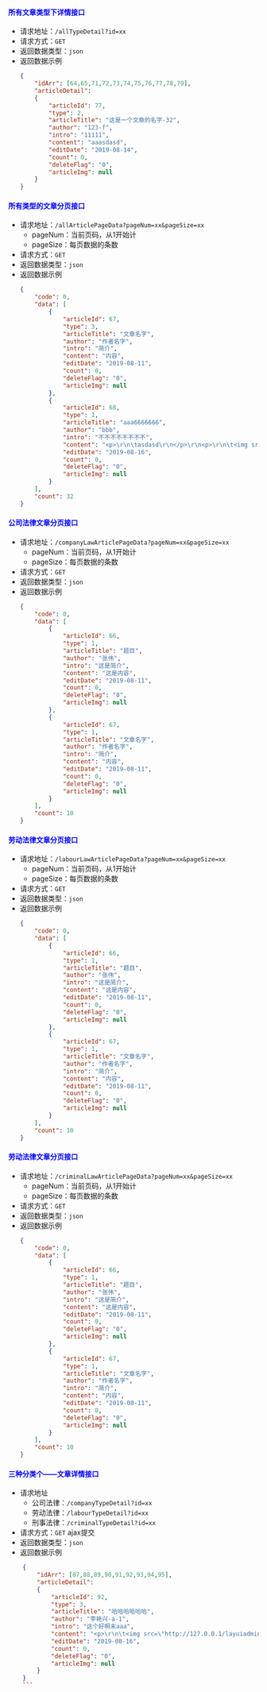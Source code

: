 #### <font color="blue">所有文章类型下详情接口</font>
- 请求地址：`/allTypeDetail?id=xx`
- 请求方式：`GET`
- 返回数据类型：`json`
- 返回数据示例
    ```json
    {
        "idArr": [64,65,71,72,73,74,75,76,77,78,79],
        "articleDetail": 
        {
            "articleId": 77,
            "type": 2,
            "articleTitle": "这是一个文章的名字-32",
            "author": "123-f",
            "intro": "11111",
            "content": "aaasdasd",
            "editDate": "2019-08-14",
            "count": 0,
            "deleteFlag": "0",
            "articleImg": null
        }
    }
    ```

#### <font color="blue">所有类型的文章分页接口</font>
- 请求地址：`/allArticlePageData?pageNum=xx&pageSize=xx`
  + pageNum：当前页码，从1开始计
  + pageSize：每页数据的条数
- 请求方式：`GET`
- 返回数据类型：`json`
- 返回数据示例
    ```json
    {
        "code": 0,
        "data": [
            {
                "articleId": 67,
                "type": 3,
                "articleTitle": "文章名字",
                "author": "作者名字",
                "intro": "简介",
                "content": "内容",
                "editDate": "2019-08-11",
                "count": 0,
                "deleteFlag": "0",
                "articleImg": null
            },
            {
                "articleId": 68,
                "type": 1,
                "articleTitle": "aaa6666666",
                "author": "bbb",
                "intro": "不不不不不不不不",
                "content": "<p>\r\n\tasdasd\r\n</p>\r\n<p>\r\n\t<img src=\"/images/agency-detail-pic/52118344-e5de-4abb-92b0-07e3eb3b4da8.jpeg\" alt=\"\" />\r\n</p>",
                "editDate": "2019-08-16",
                "count": 0,
                "deleteFlag": "0",
                "articleImg": null
            }
        ],
        "count": 32
    }
    ```
#### <font color="blue">公司法律文章分页接口</font>
- 请求地址：`/companyLawArticlePageData?pageNum=xx&pageSize=xx`
  + pageNum：当前页码，从1开始计
  + pageSize：每页数据的条数
- 请求方式：`GET`
- 返回数据类型：`json`
- 返回数据示例
    ```json
    {
        "code": 0,
        "data": [
            {
                "articleId": 66,
                "type": 1,
                "articleTitle": "题目",
                "author": "张伟",
                "intro": "这是简介",
                "content": "这是内容",
                "editDate": "2019-08-11",
                "count": 0,
                "deleteFlag": "0",
                "articleImg": null
            },
            {
                "articleId": 67,
                "type": 1,
                "articleTitle": "文章名字",
                "author": "作者名字",
                "intro": "简介",
                "content": "内容",
                "editDate": "2019-08-11",
                "count": 0,
                "deleteFlag": "0",
                "articleImg": null
            }
        ],
        "count": 10
    }
    ```

#### <font color="blue">劳动法律文章分页接口</font>
- 请求地址：`/labourLawArticlePageData?pageNum=xx&pageSize=xx`
  + pageNum：当前页码，从1开始计
  + pageSize：每页数据的条数
- 请求方式：`GET`
- 返回数据类型：`json`
- 返回数据示例
    ```json
    {
        "code": 0,
        "data": [
            {
                "articleId": 66,
                "type": 1,
                "articleTitle": "题目",
                "author": "张伟",
                "intro": "这是简介",
                "content": "这是内容",
                "editDate": "2019-08-11",
                "count": 0,
                "deleteFlag": "0",
                "articleImg": null
            },
            {
                "articleId": 67,
                "type": 1,
                "articleTitle": "文章名字",
                "author": "作者名字",
                "intro": "简介",
                "content": "内容",
                "editDate": "2019-08-11",
                "count": 0,
                "deleteFlag": "0",
                "articleImg": null
            }
        ],
        "count": 10
    }
    ```

#### <font color="blue">劳动法律文章分页接口</font>
- 请求地址：`/criminalLawArticlePageData?pageNum=xx&pageSize=xx`
  + pageNum：当前页码，从1开始计
  + pageSize：每页数据的条数
- 请求方式：`GET`
- 返回数据类型：`json`
- 返回数据示例
    ```json
    {
        "code": 0,
        "data": [
            {
                "articleId": 66,
                "type": 1,
                "articleTitle": "题目",
                "author": "张伟",
                "intro": "这是简介",
                "content": "这是内容",
                "editDate": "2019-08-11",
                "count": 0,
                "deleteFlag": "0",
                "articleImg": null
            },
            {
                "articleId": 67,
                "type": 1,
                "articleTitle": "文章名字",
                "author": "作者名字",
                "intro": "简介",
                "content": "内容",
                "editDate": "2019-08-11",
                "count": 0,
                "deleteFlag": "0",
                "articleImg": null
            }
        ],
        "count": 10
    }
    ```

#### <font color="blue">三种分类个——文章详情接口</font>
- 请求地址
  + 公司法律：`/companyTypeDetail?id=xx`
  + 劳动法律：`/labourTypeDetail?id=xx`
  + 刑事法律：`/criminalTypeDetail?id=xx`
- 请求方式：`GET` ajax提交
- 返回数据类型：`json`
- 返回数据示例
```json
    {
        "idArr": [87,88,89,90,91,92,93,94,95],
        "articleDetail": 
        {
            "articleId": 92,
            "type": 3,
            "articleTitle": "哈哈哈哈哈哈",
            "author": "李艳兴-a-1",
            "intro": "这个好啊末aaa",
            "content": "<p>\r\n\t<img src=\"http://127.0.0.1/layuiadmin/kindeditor/plugins/emoticons/images/20.gif\" alt=\"\" border=\"0\" /> \r\n</p>\r\n<p>\r\n\t<img src=\"/images/agency-detail-pic/32d82ae2-e395-4cdb-8d30-e98e5ab5a2fc.jpeg\" alt=\"\" /> \r\n</p>\r\n<p>\r\n\t<br />\r\n</p>\r\n<p>\r\n\tadsf\r\n</p>\r\n<p>\r\n\t<img src=\"http://127.0.0.1/layuiadmin/kindeditor/plugins/emoticons/images/20.gif\" alt=\"\" border=\"0\" /> \r\n</p>\r\n<p>\r\n\t<br />\r\n</p>",
            "editDate": "2019-08-16",
            "count": 0,
            "deleteFlag": "0",
            "articleImg": null
        }
    }
    ```